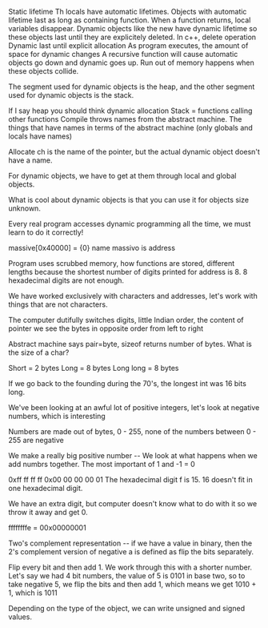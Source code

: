 Static lifetime
Th locals have automatic lifetimes.
Objects with automatic lifetime last as long as containing function.
When a function returns, local variables disappear.
Dynamic objects like the new have dynamic lifetime so these objects last
until they are explicitely deleted.
In c++, delete operation
Dynamic last until explicit allocation
As program executes, the amount of space for dynamic changes
A recursive function will cause automatic objects go down and dynamic
goes up.  Run out of memory happens when these objects collide.

The segment used for dynamic objects is the heap, and the other segment
used for dynamic objects is the stack.

If I say heap you should think dynamic allocation
Stack = functions calling other functions
Compile throws names from the abstract machine.
The things that have names in terms of the abstract machine (only
globals and locals have names)

Allocate ch is the name of the pointer, but the actual dynamic object
doesn't have a name.

For dynamic objects, we have to get at them through local and global
objects.

What is cool about dynamic objects is that you can use it for objects
size unknown.

Every real program accesses dynamic programming all the time, we must
learn to do it correctly!

massive[0x40000] = {0}
name massivo is address

Program uses scrubbed memory, how functions are stored, different
lengths because the shortest number of digits printed for address is 8.
8 hexadecimal digits are not enough.

We have worked exclusively with characters and addresses, let's work
with things that are not characters.  

The computer dutifully switches digits, little Indian order, the content
of pointer we see the bytes in opposite order from left to right

Abstract machine says pair=byte, sizeof returns number of bytes.  What
is the size of a char?

Short = 2 bytes
Long = 8 bytes
Long long = 8 bytes

If we go back to the founding during the 70's, the longest int was 16
bits long.

We've been looking at an awful lot of positive integers, let's look at
negative numbers, which is interesting

Numbers are made out of bytes, 0 - 255, none of the numbers between 0 -
255 are negative

We make a really big positive number -- We look at what happens when we
add numbrs together.  The most important of 1 and -1 = 0

0xff ff ff ff
0x00 00 00 00 01
The hexadecimal digit f is 15.  16 doesn't fit in one hexadecimal digit.

We have an extra digit, but computer doesn't know what to do with it so
we throw it away and get 0.

ffffffffe = 00x00000001

Two's complement representation -- if we have a value in binary, then
the 2's complement version of negative a is defined as flip the bits
separately. 

Flip every bit and then add 1.
We work through this with a shorter number.  Let's say we had 4 bit
numbers, the value of 5 is 0101 in base two, so to take negative 5, we
flip the bits and then add 1, which means we get 1010 + 1, which is 1011

Depending on the type of the object, we can write unsigned and signed
values.

